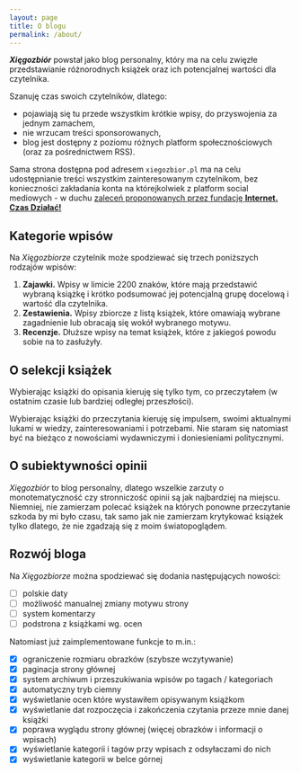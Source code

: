 ```yaml
---
layout: page
title: O blogu
permalink: /about/
---
```


***Xięgozbiór*** powstał jako blog personalny, który ma na celu zwięzłe przedstawianie różnorodnych książek oraz ich potencjalnej wartości dla czytelnika.

Szanuję czas swoich czytelników, dlatego:

- pojawiają się tu przede wszystkim krótkie wpisy, do przyswojenia za jednym zamachem,
- nie wrzucam treści sponsorowanych,
- blog jest dostępny z poziomu różnych platform społecznościowych (oraz za pośrednictwem RSS).

Sama strona dostępna pod adresem `xiegozbior.pl` ma na celu udostępnianie treści wszystkim zainteresowanym czytelnikom, bez konieczności zakładania konta na którejkolwiek z platform social mediowych - w duchu [zaleceń proponowanych przez fundację **Internet. Czas Działać!**](https://www.internet-czas-dzialac.pl/odcinek-36-publikuj-u-siebie-rozpowszechniaj-wszedzie/)

## Kategorie wpisów

Na *Xięgozbiorze* czytelnik może spodziewać się trzech poniższych rodzajów wpisów:

1. **Zajawki.** Wpisy w limicie 2200 znaków, które mają przedstawić wybraną książkę i krótko podsumować jej potencjalną grupę docelową i wartość dla czytelnika.
2. **Zestawienia.** Wpisy zbiorcze z listą książek, które omawiają wybrane zagadnienie lub obracają się wokół wybranego motywu.
3. **Recenzje.** Dłuższe wpisy na temat książek, które z jakiegoś powodu sobie na to zasłużyły.

## O selekcji książek

Wybierając książki do opisania kieruję się tylko tym, co przeczytałem (w ostatnim czasie lub bardziej odległej przeszłości).

Wybierając książki do przeczytania kieruję się impulsem, swoimi aktualnymi lukami w wiedzy, zainteresowaniami i potrzebami. Nie staram się natomiast być na bieżąco z nowościami wydawniczymi i doniesieniami politycznymi.

## O subiektywności opinii

*Xięgozbiór* to blog personalny, dlatego wszelkie zarzuty o monotematyczność czy stronniczość opinii są jak najbardziej na miejscu. Niemniej, nie zamierzam polecać książek na których ponowne przeczytanie szkoda by mi było czasu, tak samo jak nie zamierzam krytykować książek tylko dlatego, że nie zgadzają się z moim światopoglądem.

## Rozwój bloga

Na *Xięgozbiorze* można spodziewać się dodania następujących nowości:

- [ ] polskie daty
- [ ] możliwość manualnej zmiany motywu strony
- [ ] system komentarzy
- [ ] podstrona z książkami wg. ocen

Natomiast już zaimplementowane funkcje to m.in.:

- [x] ograniczenie rozmiaru obrazków (szybsze wczytywanie)
- [x] paginacja strony głównej
- [x] system archiwum i przeszukiwania wpisów po tagach / kategoriach
- [x] automatyczny tryb ciemny
- [x] wyświetlanie ocen które wystawiłem opisywanym książkom
- [x] wyświetlanie dat rozpoczęcia i zakończenia czytania przeze mnie danej książki
- [x] poprawa wyglądu strony głównej (więcej obrazków i informacji o wpisach)
- [x] wyświetlanie kategorii i tagów przy wpisach z odsyłaczami do nich
- [x] wyświetlanie kategorii w belce górnej
